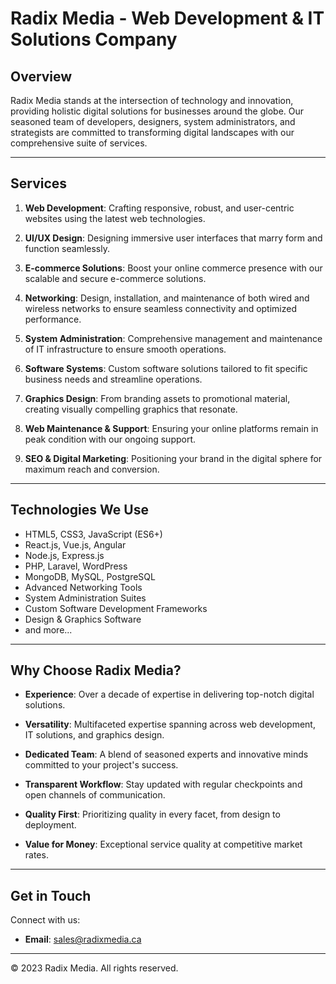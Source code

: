 # Radix Media - Web Development & IT Solutions Company

## Overview

Radix Media stands at the intersection of technology and innovation, providing holistic digital solutions for businesses around the globe. Our seasoned team of developers, designers, system administrators, and strategists are committed to transforming digital landscapes with our comprehensive suite of services.

---

## Services

1. **Web Development**: Crafting responsive, robust, and user-centric websites using the latest web technologies.
   
2. **UI/UX Design**: Designing immersive user interfaces that marry form and function seamlessly.
   
3. **E-commerce Solutions**: Boost your online commerce presence with our scalable and secure e-commerce solutions.
   
4. **Networking**: Design, installation, and maintenance of both wired and wireless networks to ensure seamless connectivity and optimized performance.
   
5. **System Administration**: Comprehensive management and maintenance of IT infrastructure to ensure smooth operations.
   
6. **Software Systems**: Custom software solutions tailored to fit specific business needs and streamline operations.
   
7. **Graphics Design**: From branding assets to promotional material, creating visually compelling graphics that resonate.
   
8. **Web Maintenance & Support**: Ensuring your online platforms remain in peak condition with our ongoing support.
   
9. **SEO & Digital Marketing**: Positioning your brand in the digital sphere for maximum reach and conversion.

---

## Technologies We Use

- HTML5, CSS3, JavaScript (ES6+)
- React.js, Vue.js, Angular
- Node.js, Express.js
- PHP, Laravel, WordPress
- MongoDB, MySQL, PostgreSQL
- Advanced Networking Tools
- System Administration Suites
- Custom Software Development Frameworks
- Design & Graphics Software
- and more...

---

## Why Choose Radix Media?

- **Experience**: Over a decade of expertise in delivering top-notch digital solutions.
  
- **Versatility**: Multifaceted expertise spanning across web development, IT solutions, and graphics design.
  
- **Dedicated Team**: A blend of seasoned experts and innovative minds committed to your project's success.
  
- **Transparent Workflow**: Stay updated with regular checkpoints and open channels of communication.
  
- **Quality First**: Prioritizing quality in every facet, from design to deployment.
  
- **Value for Money**: Exceptional service quality at competitive market rates.

---

## Get in Touch

Connect with us:

- **Email**: sales@radixmedia.ca

---

&copy; 2023 Radix Media. All rights reserved. 

